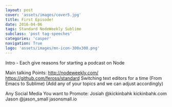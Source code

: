 ```yaml
---
layout: post
cover: 'assets/images/cover5.jpg'
title: First Episode!
date: 2016-04-06 
tags: Standard NodeWeekly Sublime
subclass: 'post tag-speeches'
categories: 'casper'
navigation: True
logo: 'assets/images/mn-icon-300x300.png'
---
```


Intro - Each give reasons for starting a podcast on Node

Main talking Points: 
http://nodeweekly.com/
https://github.com/feross/standard
Switching text editors for a time (From Emacs to Sublime)
(Add any of your topics and we can adjust accordingly)

Any Social Media You want to Promote: 
Josiah
@kickinbahk
kickinbahk.com
Jason
@jason_small
jasonsmall.io 
